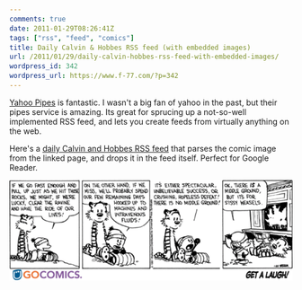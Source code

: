 ```yaml
---
comments: true
date: 2011-01-29T08:26:41Z
tags: ["rss", "feed", "comics"]
title: Daily Calvin & Hobbes RSS feed (with embedded images)
url: /2011/01/29/daily-calvin-hobbes-rss-feed-with-embedded-images/
wordpress_id: 342
wordpress_url: https://www.f-77.com/?p=342
---
```


<a href="https://pipes.yahoo.com/pipes/">Yahoo Pipes</a> is fantastic. I wasn't a big fan of yahoo in the past, but their pipes service is amazing. Its great for sprucing up a not-so-well implemented RSS feed, and lets you create feeds from virtually anything on the web.

Here's a <a title="Calvin and Hobbes RSS" href="https://pipes.yahoo.com/pipes/pipe.run?_id=4ea8ada9a8b0f29e54ce1056f46f9202&amp;_render=rss" target="_blank">daily Calvin and Hobbes RSS feed</a> that parses the comic image from the linked page, and drops it in the feed itself. Perfect for Google Reader.

<img title="calvin &amp; hobbes" src="/images/posts/2011/01/calvinhobbes-resized-post.gif" />

